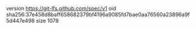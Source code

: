 version https://git-lfs.github.com/spec/v1
oid sha256:37e458d8baff658682379bf4196a9085fd7bae0aa76560a23896a9f5d447e498
size 1078
